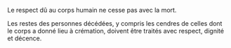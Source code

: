 Le respect dû au corps humain ne cesse pas avec la mort.


Les restes des personnes décédées, y compris les cendres de celles dont le corps a donné lieu à crémation, doivent être traités avec respect, dignité et décence.

